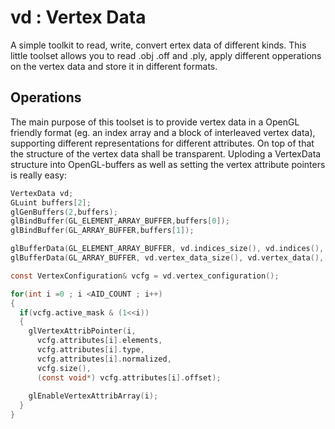 vd : Vertex Data
=====================================
A simple toolkit to read, write, convert ertex data of different kinds. This little toolset allows you to read .obj .off and .ply, apply different opperations on the vertex data and store it in different formats.

Operations
----------------
The main purpose of this toolset is to provide vertex data in a OpenGL friendly format (eg. an index array and a block of interleaved vertex data), supporting different representations for different attributes. On top of that the structure of the vertex data shall be transparent. Uploding a VertexData structure into OpenGL-buffers as well as setting the vertex attribute pointers is really easy:
```C
VertexData vd;
GLuint buffers[2];
glGenBuffers(2,buffers);
glBindBuffer(GL_ELEMENT_ARRAY_BUFFER,buffers[0]);
glBindBuffer(GL_ARRAY_BUFFER,buffers[1]);

glBufferData(GL_ELEMENT_ARRAY_BUFFER, vd.indices_size(), vd.indices(), GL_STATIC_DRAW);
glBufferData(GL_ARRAY_BUFFER, vd.vertex_data_size(), vd.vertex_data(), GL_STATIC_DRAW);

const VertexConfiguration& vcfg = vd.vertex_configuration();

for(int i =0 ; i <AID_COUNT ; i++)
{
  if(vcfg.active_mask & (1<<i))
  {
    glVertexAttribPointer(i,
 	  vcfg.attributes[i].elements,
 	  vcfg.attributes[i].type,
 	  vcfg.attributes[i].normalized,
 	  vcfg.size(),
 	  (const void*) vcfg.attributes[i].offset);
    
    glEnableVertexAttribArray(i);
  }
}
```



